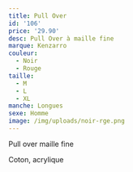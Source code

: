 ```yaml
---
title: Pull Over
id: '106'
price: '29.90'
desc: Pull Over à maille fine
marque: Kenzarro
couleur:
  - Noir
  - Rouge
taille:
  - M
  - L
  - XL
manche: Longues
sexe: Homme
image: /img/uploads/noir-rge.png
---
```

Pull over maille fine

Coton, acrylique
